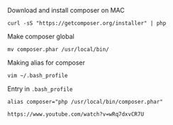 Download and install composer on MAC
```
curl -sS "https://getcomposer.org/installer" | php
```

Make composer global 
```
mv composer.phar /usr/local/bin/
```

Making alias for composer 
```
vim ~/.bash_profile
```

Entry in `.bash_profile`
```
alias composer="php /usr/local/bin/composer.phar"
```

```
https://www.youtube.com/watch?v=wRq7dxvCR7U
```
